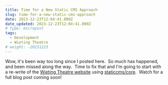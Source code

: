 ```yaml
---
title: Time for a New Static CMS Approach
slug: time-for-a-new-static-cms-approach
date: 2023-12-23T12:04:41.000Z
date_updated: 2023-12-23T12:04:41.000Z
# type: micropost
tags:
  - Development
  - Wieting Theatre
# weight: -20231223
---
```


Wow, it's been way too long since I posted here.  So much has happened, and been missed along the way.  Time to fix that and I'm going to start with a re-write of the [Wieting Theatre website](https://wieting.TamaToledo.com) using [staticcms/core](https://www.npmjs.com/package/@staticcms/core).  Watch for a full blog post coming soon!
